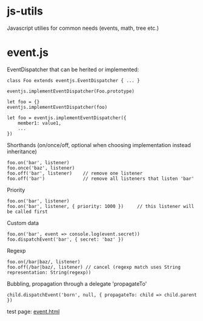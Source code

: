 # js-utils
Javascript utilies for common needs (events, math, tree etc.)

# event.js
EventDispatcher that can be herited or implemented:
	
	class Foo extends eventjs.EventDispatcher { ... }
	 
	eventjs.implementEventDispatcher(Foo.prototype)

	let foo = {}
	eventjs.implementEventDispatcher(foo)
	 
	let foo = eventjs.implementEventDispatcher({
		member1: value1,
		...
	})

Shorthands (on/once/off, optional when choosing implementation instead inheritance) 

	foo.on('bar', listener)
	foo.once('baz', listener)
	foo.off('bar', listener)    // remove one listener
	foo.off('bar')              // remove all listeners that listen 'bar'

Priority

	foo.on('bar', listener)
	foo.on('bar', listener, { priority: 1000 })     // this listener will be called first

Custom data
	
	foo.on('bar', event => console.log(event.secret))
	foo.dispatchEvent('bar', { secret: 'baz' })

Regexp

	foo.on(/bar|baz/, listener)
	foo.off(/bar|baz/, listener) // cancel (regexp match uses String representation: String(regexp))

Bubbling, propagation through a delegate 'propagateTo'
	
	child.dispatchEvent('born', null, { propagateTo: child => child.parent })

test page: [event.html](http://htmlpreview.github.io/?https://github.com/jniac/js-utils/blob/master/test/event.html)  

